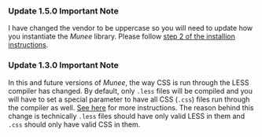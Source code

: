 ### Update 1.5.0 Important Note

I have changed the vendor to be uppercase so you will need to update how you instantiate the *Munee* library.  Please follow [step 2 of the installion instructions](/Installation_Instructions#step-2).

### Update 1.3.0 Important Note

In this and future versions of *Munee*, the way CSS is run through the LESS compiler has changed.  By default, only `.less` files will be compiled and you will have to set a special parameter to have all CSS (`.css`) files run through the compiler as well. [See here](/Usage_Instructions/CSS#lessify-all-css) for more instructions. The reason behind this change is technically `.less` files should have only valid LESS in them and `.css` should only have valid CSS in them.